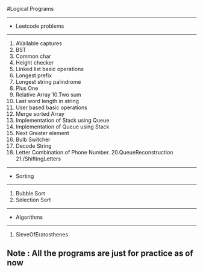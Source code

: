 #Logical Programs

---------------------------
* Leetcode problems
---------------------------
1. AVailable captures
2. BST
3. Common char
4. Height checker
5. Linked list basic operations
6. Longest prefix
7. Longest string palindrome
8. Plus One
9. Relative Array
10.Two sum
11. Last word length in string
12. User based basic operations
13. Merge sorted Array
14. Implementation of Stack using Queue
15. Implementation of Queue using Stack
16. Next Greater element
17. Bulb Switcher
18. Decode String
19. Letter Combination of Phone Number.
20.QueueReconstruction
21./ShiftingLetters

---------------------------
*  Sorting
---------------------------
1. Bubble Sort
2. Selection Sort

---------------------------
* Algorithms
---------------------------
1. SieveOfEratosthenes



## Note : All the programs are just for practice as of now
